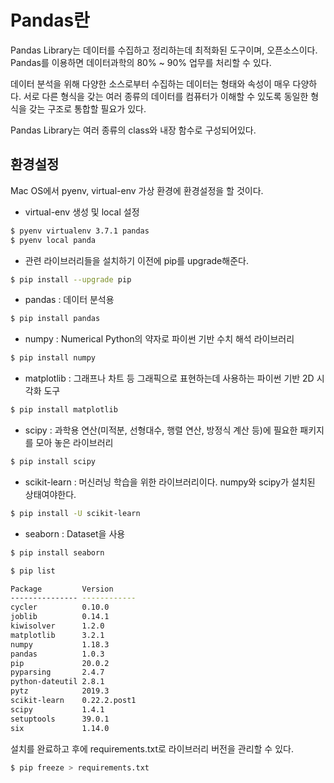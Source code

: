 # Pandas란

Pandas Library는 데이터를 수집하고 정리하는데 최적화된 도구이며, 오픈소스이다. Pandas를 이용하면 데이터과학의 80% ~ 90% 업무를 처리할 수 있다.

데이터 분석을 위해 다양한 소스로부터 수집하는 데이터는 형태와 속성이 매우 다양하다. 서로 다른 형식을 갖는 여러 종류의 데이터를 컴퓨터가 이해할 수 있도록 동일한 형식을 갖는 구조로 통합할 필요가 있다.

Pandas Library는 여러 종류의 class와 내장 함수로 구성되어있다.

## 환경설정

Mac OS에서 pyenv, virtual-env 가상 환경에 환경설정을 할 것이다.

- virtual-env 생성 및 local 설정

```bash
$ pyenv virtualenv 3.7.1 pandas
$ pyenv local panda
```

- 관련 라이브러리들을 설치하기 이전에 pip를 upgrade해준다.

```bash
$ pip install --upgrade pip
```

- pandas : 데이터 분석용

```bash
$ pip install pandas
```

- numpy : Numerical Python의 약자로 파이썬 기반 수치 해석 라이브러리

```bash
$ pip install numpy
```

- matplotlib : 그래프나 차트 등 그래픽으로 표현하는데 사용하는 파이썬 기반 2D 시각화 도구

```bash
$ pip install matplotlib
```

- scipy : 과학용 연산(미적분, 선형대수, 행렬 연산, 방정식 계산 등)에 필요한 패키지를 모아 놓은 라이브러리

```bash
$ pip install scipy
```

- scikit-learn : 머신러닝 학습을 위한 라이브러리이다. numpy와 scipy가 설치된 상태여야한다.

```bash
$ pip install -U scikit-learn
```

- seaborn : Dataset을 사용

```bash
$ pip install seaborn
```

```bash
$ pip list

Package         Version
--------------- ------------
cycler          0.10.0
joblib          0.14.1
kiwisolver      1.2.0
matplotlib      3.2.1
numpy           1.18.3
pandas          1.0.3
pip             20.0.2
pyparsing       2.4.7
python-dateutil 2.8.1
pytz            2019.3
scikit-learn    0.22.2.post1
scipy           1.4.1
setuptools      39.0.1
six             1.14.0
```

설치를 완료하고 후에 requirements.txt로 라이브러리 버전을 관리할 수 있다.

```bash
$ pip freeze > requirements.txt
```


